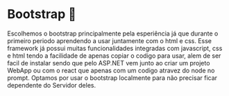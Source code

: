 # Bootstrap 👾

 Escolhemos o bootstrap principalmente pela esperiência já que durante o primeiro periodo aprendendo a usar juntamente com o html e css.
  Esse framework já possui muitas funcionalidades integradas com javascript, css e html tendo a facilidade  de apenas copiar o codigo para usar,
  alem de ser facil de instalar sendo que pelo ASP.NET vem junto ao criar um projeto WebApp ou com o react que apenas com um codigo atravez do node no prompt.
  Optamos por usar o bootstrap localmente para não precisar ficar dependente do Servidor deles.
